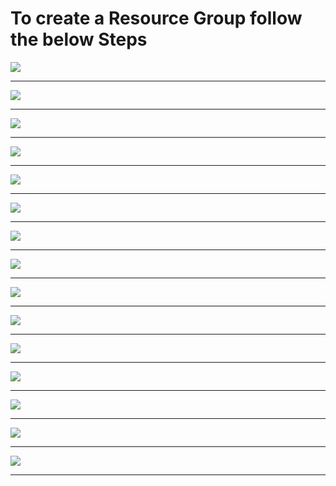 # To create a Resource Group follow the below Steps


![](img/resource-group-01.png)
<hr>

![](img/resource-group-02.png)
<hr>

![](img/resource-group-03.png)
<hr>

![](img/resource-group-04.png)
<hr>

![](img/resource-group-05.png)
<hr>

![](img/resource-group-06.png)
<hr>

![](img/resource-group-07.png)
<hr>

![](img/resource-group-08.png)
<hr>

![](img/resource-group-09.png)
<hr>

![](img/resource-group-10.png)
<hr>

![](img/resource-group-11.png)
<hr>

![](img/resource-group-12.png)
<hr>

![](img/resource-group-13.png)
<hr>

![](img/resource-group-14.png)
<hr>

![](img/resource-group-15.png)
<hr>
